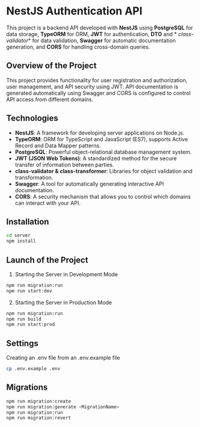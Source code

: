 # NestJS Authentication API

This project is a backend API developed with **NestJS** using **PostgreSQL** for data storage, **TypeORM** for ORM, **JWT** for authentication, **DTO** and * *class-validator** for data validation, **Swagger** for automatic documentation generation, and **CORS** for handling cross-domain queries.

## Overview of the Project

This project provides functionality for user registration and authorization, user management, and API security using JWT. API documentation is generated automatically using Swagger and CORS is configured to control API access from different domains.

## Technologies

- **NestJS**: A framework for developing server applications on Node.js.
- **TypeORM**: ORM for TypeScript and JavaScript (ES7), supports Active Record and Data Mapper patterns.
- **PostgreSQL**: Powerful object-relational database management system.
- **JWT (JSON Web Tokens)**: A standardized method for the secure transfer of information between parties.
- **class-validator & class-transformer**: Libraries for object validation and transformation.
- **Swagger**: A tool for automatically generating interactive API documentation.
- **CORS**: A security mechanism that allows you to control which domains can interact with your API.

## Installation

```bash
cd server
npm install
```

## Launch of the Project
1. Starting the Server in Development Mode

```bash
npm run migration:run
npm run start:dev
```
2. Starting the Server in Production Mode

 ```bash
npm run migration:run
npm run build
npm run start:prod
 ```
 
## Settings
 Creating an .env file from an .env.example file

```bash
cp .env.example .env
```
## Migrations

```bash
npm run migration:create
npm run migration:generate <MigrationName>
npm run migration:run
npm run migration:revert
```
